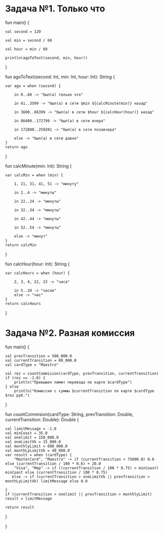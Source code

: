 # Задача №1. Только что

fun main() {

    val second = 120
    
    val min = second / 60
    
    val hour = min / 60

    println(agoToText(second, min, hour))

}

fun agoToText(second: Int, min: Int, hour: Int): String {

    var ago = when (second) {
    
        in 0..60 -> "был(а) только что"
        
        in 61..3599 -> "был(а) в сети $min ${calcMinute(min)} назад"
        
        in 3600..86399 -> "был(а) в сети $hour ${calcHour(hour)} назад"
        
        in 86400..172799 -> "был(а) в сети вчера"
        
        in 172800..259201 -> "был(а) в сети позавчера"
        
        else -> "был(а) в сети давно"
    }
    return ago
}

fun calcMinute(min: Int): String {

    var calcMin = when (min) {
    
        1, 21, 31, 41, 51 -> "минуту"
        
        in 2..4 -> "минуты"
        
        in 22..24 -> "минуты"
        
        in 32..34 -> "минуты"
        
        in 42..44 -> "минуты"
        
        in 52..54 -> "минуты"
        
        else -> "минут"
    }
    return calcMin
}

fun calcHour(hour: Int): String {

    var calcHours = when (hour) {
    
        2, 3, 4, 22, 23 -> "часа"
        
        in 5..20 -> "часов"
        else -> "час"
    }
    return calcHours
}

# Задача №2. Разная комиссия
fun main() {

    val prevTransition = 500_000.0
    val currentTransition = 80_000.0
    val cardType = "Maestro"

    val rez = countCommision(cardType, prevTransition, currentTransition)
    if (rez == -1.0) {
        println("Превышен лимит перевода по карте $cardType")
    } else
        println("Комиссия с суммы $currentTransition по карте $cardType $rez руб.")

}

fun countCommision(cardType: String, prevTransition: Double, currentTransition: Double): Double {

    val limitMessage = -1.0
    val minCoast = 35.0
    val onelimit = 150_000.0
    val oneLimitVk = 15_000.0
    val monthlyLimit = 600_000.0
    val monthLyLimitVk = 40_000.0
    var result = when (cardType) {
        "MasterCard", "Maestro" -> if (currentTransition < 75000.0) 0.0 else (currentTransition / 100 * 0.6) + 20.0
        "Visa", "Мир" -> if ((currentTransition / 100 * 0.75) < minCoast) minCoast else (currentTransition / 100 * 0.75)
       else -> if (currentTransition > oneLimitVk || prevTransition > monthLyLimitVk) limitMessage else 0.0
        
    }
    if (currentTransition > onelimit || prevTransition > monthlyLimit) result = limitMessage

    return result
}

}
